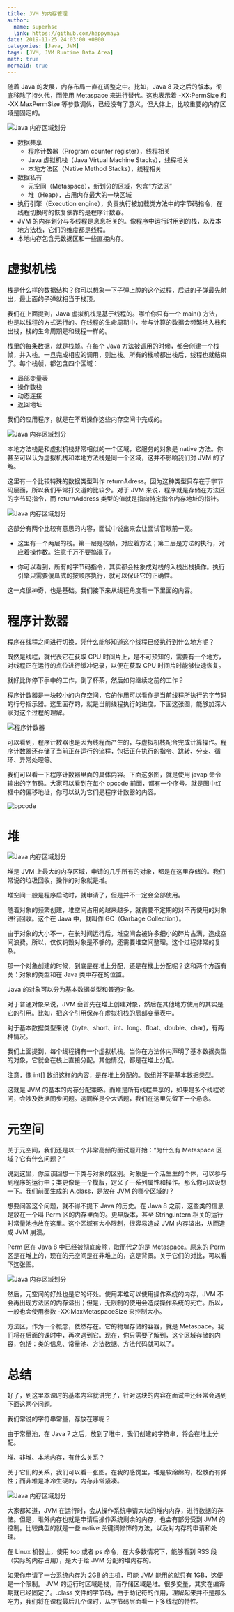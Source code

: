 ```yaml
---
title: JVM 的内存管理
author:
  name: superhsc
  link: https://github.com/happymaya
date: 2019-11-25 24:03:00 +0800
categories: [Java, JVM]
tags: [JVM, JVM Runtime Data Area]
math: true
mermaid: true
---
```


随着 Java 的发展，内存布局一直在调整之中。比如，Java 8 及之后的版本，彻底移除了持久代，而使用 Metaspace 来进行替代。这也表示着 -XX:PermSize 和 -XX:MaxPermSize 等参数调优，已经没有了意义。但大体上，比较重要的内存区域是固定的。

![Java 内存区域划分](https://images.happymaya.cn/assert/java/jvm/runtime-data-area.png)

- 数据共享
  - 程序计数器（Program counter register），线程相关
  - Java 虚拟机栈（Java Virtual Machine Stacks），线程相关
  - 本地方法区（Native Method Stacks），线程相关
- 数据私有
  - 元空间（Metaspace），新划分的区域，包含“方法区”
  - 堆（Heap），占用内存最大的一块区域
- 执行引擎（Execution engine），负责执行被加载类方法中的字节码指令，在线程切换时的恢复依靠的是程序计数器。
- JVM 的内存划分与多线程是息息相关的。像程序中运行时用到的栈，以及本地方法栈，它们的维度都是线程。
- 本地内存包含元数据区和一些直接内存。

# 虚拟机栈

栈是什么样的数据结构？你可以想象一下子弹上膛的这个过程，后进的子弹最先射出，最上面的子弹就相当于栈顶。

我们在上面提到，Java 虚拟机栈是基于线程的。哪怕你只有一个 main() 方法，也是以线程的方式运行的。在线程的生命周期中，参与计算的数据会频繁地入栈和出栈，栈的生命周期是和线程一样的。

栈里的每条数据，就是栈帧。在每个 Java 方法被调用的时候，都会创建一个栈帧，并入栈。一旦完成相应的调用，则出栈。所有的栈帧都出栈后，线程也就结束了。每个栈帧，都包含四个区域：

- 局部变量表
- 操作数栈
- 动态连接
- 返回地址

我们的应用程序，就是在不断操作这些内存空间中完成的。

![Java 内存区域划分](https://images.happymaya.cn/assert/java/jvm/stack-frame.png)

本地方法栈是和虚拟机栈非常相似的一个区域，它服务的对象是 native 方法。你甚至可以认为虚拟机栈和本地方法栈是同一个区域，这并不影响我们对 JVM 的了解。

 

这里有一个比较特殊的数据类型叫作 returnAdress。因为这种类型只存在于字节码层面，所以我们平常打交道的比较少。对于 JVM 来说，程序就是存储在方法区的字节码指令，而 returnAddress 类型的值就是指向特定指令内存地址的指针。

![Java 内存区域划分](https://images.happymaya.cn/assert/java/jvm/stack-frame-returnAddress.png)

这部分有两个比较有意思的内容，面试中说出来会让面试官眼前一亮。

- 这里有一个两层的栈。第一层是栈帧，对应着方法；第二层是方法的执行，对应着操作数。注意千万不要搞混了。

- 你可以看到，所有的字节码指令，其实都会抽象成对栈的入栈出栈操作。执行引擎只需要傻瓜式的按顺序执行，就可以保证它的正确性。

这一点很神奇，也是基础。我们接下来从线程角度看一下里面的内容。

# 程序计数器

程序在线程之间进行切换，凭什么能够知道这个线程已经执行到什么地方呢？

既然是线程，就代表它在获取 CPU 时间片上，是不可预知的，需要有一个地方，对线程正在运行的点位进行缓冲记录，以便在获取 CPU 时间片时能够快速恢复。

就好比你停下手中的工作，倒了杯茶，然后如何继续之前的工作？

程序计数器是一块较小的内存空间，它的作用可以看作是当前线程所执行的字节码的行号指示器。这里面存的，就是当前线程执行的进度。下面这张图，能够加深大家对这个过程的理解。

![程序计数器](https://images.happymaya.cn/assert/java/jvm/program-counter-register.png.png)

可以看到，程序计数器也是因为线程而产生的，与虚拟机栈配合完成计算操作。程序计数器还存储了当前正在运行的流程，包括正在执行的指令、跳转、分支、循环、异常处理等。

我们可以看一下程序计数器里面的具体内容。下面这张图，就是使用 javap 命令输出的字节码。大家可以看到在每个 opcode 前面，都有一个序号。就是图中红框中的偏移地址，你可以认为它们是程序计数器的内容。

![opcode ](https://images.happymaya.cn/assert/java/jvm/opcode.png)

# 堆

![Java 内存区域划分](https://images.happymaya.cn/assert/java/jvm/heap.png)

堆是 JVM 上最大的内存区域，申请的几乎所有的对象，都是在这里存储的。我们常说的垃圾回收，操作的对象就是堆。

堆空间一般是程序启动时，就申请了，但是并不一定会全部使用。

随着对象的频繁创建，堆空间占用的越来越多，就需要不定期的对不再使用的对象进行回收。这个在 Java 中，就叫作 GC（Garbage Collection）。

由于对象的大小不一，在长时间运行后，堆空间会被许多细小的碎片占满，造成空间浪费。所以，仅仅销毁对象是不够的，还需要堆空间整理。这个过程非常的复杂。

那一个对象创建的时候，到底是在堆上分配，还是在栈上分配呢？这和两个方面有关：对象的类型和在 Java 类中存在的位置。

Java 的对象可以分为基本数据类型和普通对象。

对于普通对象来说，JVM 会首先在堆上创建对象，然后在其他地方使用的其实是它的引用。比如，把这个引用保存在虚拟机栈的局部变量表中。

对于基本数据类型来说（byte、short、int、long、float、double、char)，有两种情况。

我们上面提到，每个线程拥有一个虚拟机栈。当你在方法体内声明了基本数据类型的对象，它就会在栈上直接分配。其他情况，都是在堆上分配。

注意，像 int[] 数组这样的内容，是在堆上分配的。数组并不是基本数据类型。

这就是 JVM 的基本的内存分配策略。而堆是所有线程共享的，如果是多个线程访问，会涉及数据同步问题。这同样是个大话题，我们在这里先留下一个悬念。

# 元空间

关于元空间，我们还是以一个非常高频的面试题开始：“为什么有 Metaspace 区域？它有什么问题？”

 

说到这里，你应该回想一下类与对象的区别。对象是一个活生生的个体，可以参与到程序的运行中；类更像是一个模版，定义了一系列属性和操作。那么你可以设想一下。我们前面生成的 A.class，是放在 JVM 的哪个区域的？

 

想要问答这个问题，就不得不提下 Java 的历史。在 Java 8 之前，这些类的信息是放在一个叫 Perm 区的内存里面的。更早版本，甚至 String.intern 相关的运行时常量池也放在这里。这个区域有大小限制，很容易造成 JVM 内存溢出，从而造成 JVM 崩溃。

 

Perm 区在 Java 8 中已经被彻底废除，取而代之的是 Metaspace。原来的 Perm 区是在堆上的，现在的元空间是在非堆上的，这是背景。关于它们的对比，可以看下这张图。

![Java 内存区域划分](https://images.happymaya.cn/assert/java/jvm/metaspace.png)



然后，元空间的好处也是它的坏处。使用非堆可以使用操作系统的内存，JVM 不会再出现方法区的内存溢出；但是，无限制的使用会造成操作系统的死亡。所以，一般也会使用参数 -XX:MaxMetaspaceSize 来控制大小。

 

方法区，作为一个概念，依然存在。它的物理存储的容器，就是 Metaspace。我们将在后面的课时中，再次遇到它。现在，你只需要了解到，这个区域存储的内容，包括：类的信息、常量池、方法数据、方法代码就可以了。



# 总结

好了，到这里本课时的基本内容就讲完了，针对这块的内容在面试中还经常会遇到下面这两个问题。

我们常说的字符串常量，存放在哪呢？

由于常量池，在 Java 7 之后，放到了堆中，我们创建的字符串，将会在堆上分配。

堆、非堆、本地内存，有什么关系？

关于它们的关系，我们可以看一张图。在我的感觉里，堆是软绵绵的，松散而有弹性；而非堆是冰冷生硬的，内存非常紧凑。

![Java 内存区域划分](https://images.happymaya.cn/assert/java/jvm/heap-nativeMemory-metasapce.png)

大家都知道，JVM 在运行时，会从操作系统申请大块的堆内内存，进行数据的存储。但是，堆外内存也就是申请后操作系统剩余的内存，也会有部分受到 JVM 的控制。比较典型的就是一些 native 关键词修饰的方法，以及对内存的申请和处理。

在 Linux 机器上，使用 top 或者 ps 命令，在大多数情况下，能够看到 RSS 段（实际的内存占用），是大于给 JVM 分配的堆内存的。

如果你申请了一台系统内存为 2GB 的主机，可能 JVM 能用的就只有 1GB，这便是一个限制。
JVM 的运行时区域是栈，而存储区域是堆。很多变量，其实在编译期就已经固定了。.class 文件的字节码，由于助记符的作用，理解起来并不是那么吃力，我们将在课程最后几个课时，从字节码层面看一下多线程的特性。

